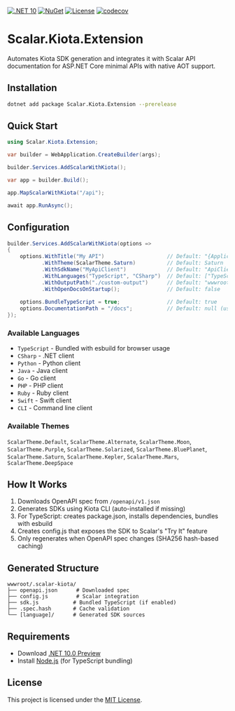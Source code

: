 [![.NET 10](https://img.shields.io/badge/.NET-10.0_Preview-7C3AED)](https://dotnet.microsoft.com/download/dotnet/10.0)
[![NuGet](https://img.shields.io/nuget/v/Scalar.Kiota.Extension?label=NuGet&color=0891B2)](https://www.nuget.org/packages/Scalar.Kiota.Extension/)
[![License](https://img.shields.io/github/license/ANcpLua/Scalar.Kiota.Extension?label=License&color=white)](https://github.com/ANcpLua/Scalar.Kiota.Extension/blob/main/LICENSE)
[![codecov](https://codecov.io/gh/ANcpLua/Scalar.Kiota.Extension/branch/main/graph/badge.svg?token=lgxIXBnFrn)](https://codecov.io/gh/ANcpLua/Scalar.Kiota.Extension)

# Scalar.Kiota.Extension

Automates Kiota SDK generation and integrates it with Scalar API documentation for ASP.NET Core minimal APIs with native AOT support.

## Installation

```bash
dotnet add package Scalar.Kiota.Extension --prerelease
```

## Quick Start

```csharp
using Scalar.Kiota.Extension;

var builder = WebApplication.CreateBuilder(args);

builder.Services.AddScalarWithKiota();

var app = builder.Build();

app.MapScalarWithKiota("/api");

await app.RunAsync();
```

## Configuration

```csharp
builder.Services.AddScalarWithKiota(options =>
{
    options.WithTitle("My API")                    // Default: "{ApplicationName} API"
           .WithTheme(ScalarTheme.Saturn)          // Default: Saturn
           .WithSdkName("MyApiClient")             // Default: "ApiClient"
           .WithLanguages("TypeScript", "CSharp")  // Default: ["TypeScript"]
           .WithOutputPath("./custom-output")      // Default: "wwwroot/.scalar-kiota"
           .WithOpenDocsOnStartup();               // Default: false
           
    options.BundleTypeScript = true;               // Default: true
    options.DocumentationPath = "/docs";           // Default: null (uses pattern)
});
```

### Available Languages

- `TypeScript` - Bundled with esbuild for browser usage
- `CSharp` - .NET client
- `Python` - Python client
- `Java` - Java client
- `Go` - Go client
- `PHP` - PHP client
- `Ruby` - Ruby client
- `Swift` - Swift client
- `CLI` - Command line client

### Available Themes

`ScalarTheme.Default`, `ScalarTheme.Alternate`, `ScalarTheme.Moon`, `ScalarTheme.Purple`, `ScalarTheme.Solarized`,
`ScalarTheme.BluePlanet`, `ScalarTheme.Saturn`, `ScalarTheme.Kepler`, `ScalarTheme.Mars`, `ScalarTheme.DeepSpace`

## How It Works

1. Downloads OpenAPI spec from `/openapi/v1.json`
2. Generates SDKs using Kiota CLI (auto-installed if missing)
3. For TypeScript: creates package.json, installs dependencies, bundles with esbuild
4. Creates config.js that exposes the SDK to Scalar's "Try It" feature
5. Only regenerates when OpenAPI spec changes (SHA256 hash-based caching)

## Generated Structure

```
wwwroot/.scalar-kiota/
├── openapi.json      # Downloaded spec
├── config.js         # Scalar integration
├── sdk.js           # Bundled TypeScript (if enabled)
├── .spec.hash       # Cache validation
└── [language]/      # Generated SDK sources
```

## Requirements

- Download [.NET 10.0 Preview](https://dotnet.microsoft.com/en-us/download/dotnet/10.0)
- Install [Node.js](https://nodejs.org/) (for TypeScript bundling)

## License
This project is licensed under the [MIT License](LICENSE).